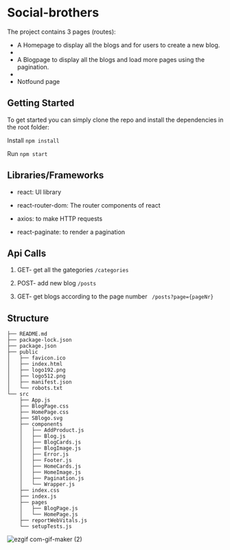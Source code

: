 # Social-brothers

The project contains 3 pages (routes):

- A Homepage to display all the blogs and for users to create a new blog.
- 
- A Blogpage to display all the blogs and load more pages using the pagination.
- 
- Notfound page


## Getting Started

To get started you can simply clone the repo and install the dependencies in the root folder:

Install ```npm install```

Run ```npm start```


## Libraries/Frameworks

- react: UI library

- react-router-dom: The router components of react

- axios: to make HTTP requests

- react-paginate: to render a pagination


## Api Calls

1. GET- get all the gategories  ``` /categories ```
 
2. POST- add new blog   ```/posts```
 
3. GET- get blogs according to the page number  ``` /posts?page={pageNr}```
 




## Structure

```
├── README.md
├── package-lock.json
├── package.json
├── public
│   ├── favicon.ico
│   ├── index.html
│   ├── logo192.png
│   ├── logo512.png
│   ├── manifest.json
│   └── robots.txt
└── src
    ├── App.js
    ├── BlogPage.css
    ├── HomePage.css
    ├── SBlogo.svg
    ├── components
    │   ├── AddProduct.js
    │   ├── Blog.js
    │   ├── BlogCards.js
    │   ├── BlogImage.js
    │   ├── Error.js
    │   ├── Footer.js
    │   ├── HomeCards.js
    │   ├── HomeImage.js
    │   ├── Pagination.js
    │   └── Wrapper.js
    ├── index.css
    ├── index.js
    ├── pages
    │   ├── BlogPage.js
    │   └── HomePage.js
    ├── reportWebVitals.js
    └── setupTests.js
```
 






![ezgif com-gif-maker (2)](https://user-images.githubusercontent.com/63319487/138163969-a4161e15-385a-49c1-8b32-0f5d4784292c.gif)

